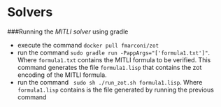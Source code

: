 # Solvers

###Running the *MITLI solver* using gradle

 
* execute the command `docker pull fmarconi/zot`
* run the command `sudo gradle run -PappArgs="['formula1.txt']"`. Where `formula1.txt` contains the MITLI formula to be verified. This command generates the file `formula1.lisp` that contains the zot encoding of the MITLI formula.
* run the command ` sudo sh ./run_zot.sh formula1.lisp`. Where `formula1.lisp` contains is the file generated by running the previous command